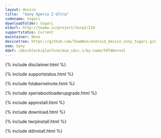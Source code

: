 ```yaml
---
layout: device
title:  "Sony Xperia Z Ultra"
codename: togari
downloadfolder: togari
oldurl: http://teamw.in/project/twrp2/219
supportstatus: Current
maintainer: None
devicetree: https://github.com/TeamWin/android_device_sony_togari.git
oem: Sony
ddof: /dev/block/platform/msm_sdcc.1/by-name/FOTAKernel
---
```


{% include disclaimer.html %}

{% include supportstatus.html %}

{% include fotakernelnote.html %}

{% include xperiabootloaderupgrade.html %}

{% include appinstall.html %}

{% include download.html %}

{% include twrpinstall.html %}

{% include ddinstall.html %}

